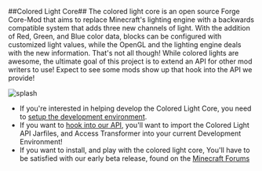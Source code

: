 ##Colored Light Core##
The colored light core is an open source Forge Core-Mod that aims to replace Minecraft's lighting engine with a backwards compatible system that adds three new channels of light.  With the addition of Red, Green, and Blue color data, blocks can be configured with customized light values, while the OpenGL and the lighting engine deals with the new information.  That's not all though!  While colored lights are awesome, the ultimate goal of this project is to extend an API for other mod writers to use!  Expect to see some mods show up that hook into the API we provide!

![splash](http://i.imgur.com/DpmhN9Q.png "Minecraft Forge 1.7.10")

- If you're interested in helping develop the Colored Light Core, you need to [setup the development environment](https://github.com/CptSpaceToaster/CptsModdingLight/blob/1.7.2/docs/SETUP_DEV_WORKSPACE.md).
- If you want to [hook into our API](https://github.com/CptSpaceToaster/CptsModdingLight/blob/1.7.2/docs/SETUP_API.md), you'll want to import the Colored Light API Jarfiles, and Access Transformer into your current Development Environment!
- If you want to install, and play with the colored light core, You'll have to be satisfied with our early beta release, found on the [Minecraft Forums](http://www.minecraftforum.net/forums/mapping-and-modding/minecraft-mods/wip-mods/1445251-1-7-2-beta-wip-colored-light-progress-and "Minecraft Forums - Beta WIP Colored Lights - Progress and Discussion")